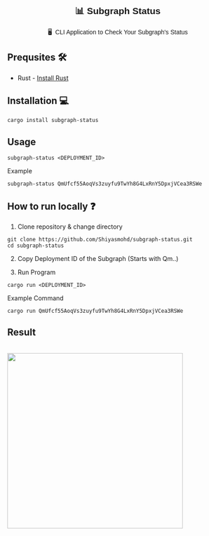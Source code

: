 <div align="center" style="font-family:'Montserrat', sans-serif;">

## 📊 Subgraph Status
🖥️  &nbsp;CLI Application to Check Your Subgraph's Status 
</div>

## Prequsites 🛠️
- Rust - [Install Rust](https://doc.rust-lang.org/book/ch01-01-installation.html)

## Installation 💻
```
cargo install subgraph-status
```

## Usage
```
subgraph-status <DEPLOYMENT_ID>
```

Example
```
subgraph-status QmUfcf55AoqVs3zuyfu9TwYh8G4LxRnY5DpxjVCea3RSWe
```

## How to run locally ❓
1. Clone repository & change directory
```
git clone https://github.com/Shiyasmohd/subgraph-status.git
cd subgraph-status
```
2. Copy Deployment ID of the Subgraph (Starts with Qm..)

3. Run Program
```
cargo run <DEPLOYMENT_ID>
```
Example Command
```
cargo run QmUfcf55AoqVs3zuyfu9TwYh8G4LxRnY5DpxjVCea3RSWe
```
## Result
<br/>
<img src="https://ipfs.filebase.io/ipfs/QmYRZzeMUaNZGtMNvvXrGzXMYAA2o1VvYe5vcS8F8Nrkof" width="400">